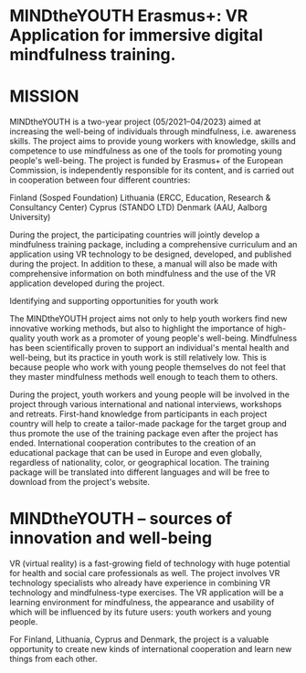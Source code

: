 # MINDtheYOUTH Erasmus+: VR Application for immersive digital mindfulness training.

# MISSION
MINDtheYOUTH is a two-year project (05/2021–04/2023) aimed at increasing the well-being of individuals through mindfulness, i.e. awareness skills. The project aims to provide young workers with knowledge, skills and competence to use mindfulness as one of the tools for promoting young people's well-being. The project is funded by Erasmus+ of the European Commission, is independently responsible for its content, and is carried out in cooperation between four different countries:

Finland (Sosped Foundation)
Lithuania (ERCC, Education, Research & Consultancy Center)
Cyprus (STANDO LTD)
Denmark (AAU, Aalborg University)


During the project, the participating countries will jointly develop a mindfulness training package, including a comprehensive curriculum and an application using VR technology to be designed, developed, and published during the project. In addition to these, a manual will also be made with comprehensive information on both mindfulness and the use of the VR application developed during the project.

Identifying and supporting opportunities for youth work

The MINDtheYOUTH project aims not only to help youth workers find new innovative working methods, but also to highlight the importance of high-quality youth work as a promoter of young people's well-being. Mindfulness has been scientifically proven to support an individual's mental health and well-being, but its practice in youth work is still relatively low. This is because people who work with young people themselves do not feel that they master mindfulness methods well enough to teach them to others.

During the project, youth workers and young people will be involved in the project through various international and national interviews, workshops and retreats. First-hand knowledge from participants in each project country will help to create a tailor-made package for the target group and thus promote the use of the training package even after the project has ended. International cooperation contributes to the creation of an educational package that can be used in Europe and even globally, regardless of nationality, color, or geographical location. The training package will be translated into different languages and will be free to download from the project's website.

# MINDtheYOUTH – sources of innovation and well-being

VR (virtual reality) is a fast-growing field of technology with huge potential for health and social care professionals as well. The project involves VR technology specialists who already have experience in combining VR technology and mindfulness-type exercises. The VR application will be a learning environment for mindfulness, the appearance and usability of which will be influenced by its future users: youth workers and young people.

For Finland, Lithuania, Cyprus and Denmark, the project is a valuable opportunity to create new kinds of international cooperation and learn new things from each other.
